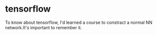 # tensorflow
To know about tensorflow, I'd learned a course to constract a normal NN network.It's important to remember it.